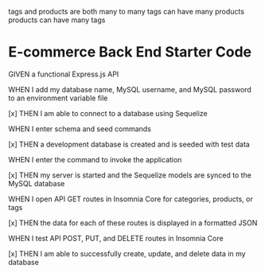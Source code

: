 tags and products are both many to many
tags can have many products 
products can have many tags

# E-commerce Back End Starter Code

GIVEN a functional Express.js API

WHEN I add my database name, MySQL username, and MySQL password to an environment variable file

[x] THEN I am able to connect to a database using Sequelize

WHEN I enter schema and seed commands

[x] THEN a development database is created and is seeded with test data

WHEN I enter the command to invoke the application

[x] THEN my server is started and the Sequelize models are synced to the MySQL database

WHEN I open API GET routes in Insomnia Core for categories, products, or tags

[x] THEN the data for each of these routes is displayed in a formatted JSON

WHEN I test API POST, PUT, and DELETE routes in Insomnia Core

[x] THEN I am able to successfully create, update, and delete data in my database
